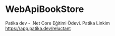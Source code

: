 # WebApiBookStore
Patika dev - .Net Core Eğitimi Ödevi.
Patika Linkim
https://app.patika.dev/reluctant
